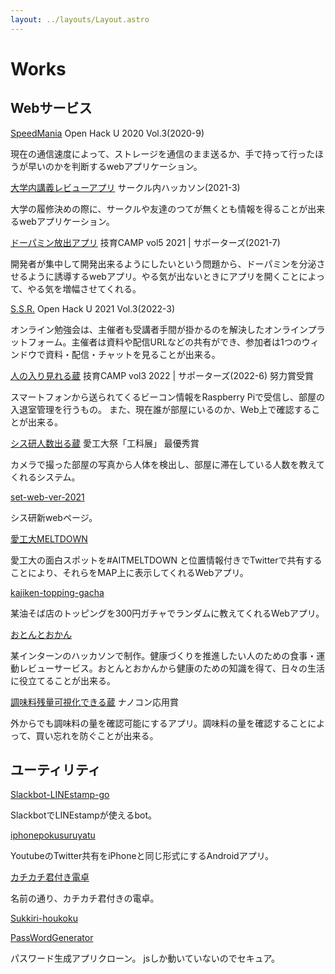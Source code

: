 ```yaml
---
layout: ../layouts/Layout.astro
---
```


# Works

## Webサービス

[SpeedMania](https://github.com/furukawaTakumi/Hack-U-vol3)
Open Hack U 2020 Vol.3(2020-9)

現在の通信速度によって、ストレージを通信のまま送るか、手で持って行ったほうが早いのかを判断するwebアプリケーション。

[大学内講義レビューアプリ](https://github.com/SystemEngineeringTeam/hackathon_team_b)
 サークル内ハッカソン(2021-3)

大学の履修決めの際に、サークルや友達のつてが無くとも情報を得ることが出来るwebアプリケーション。

[ドーパミン放出アプリ](https://github.com/SystemEngineeringTeam/geekcamp-vol5)
 技育CAMP vol5 2021 | サポーターズ(2021-7)

開発者が集中して開発出来るようにしたいという問題から、ドーパミンを分泌させるように誘導するwebアプリ。やる気が出ないときにアプリを開くことによって、やる気を増幅させてくれる。

[S.S.R.](https://github.com/SystemEngineeringTeam/HackU-2021-vol3)
 Open Hack U 2021 Vol.3(2022-3)

オンライン勉強会は、主催者も受講者手間が掛かるのを解決したオンラインプラットフォーム。主催者は資料や配信URLなどの共有ができ、参加者は1つのウィンドウで資料・配信・チャットを見ることが出来る。

[人の入り見れる蔵](https://github.com/SystemEngineeringTeam/geekcamp-2022-vol3)
 技育CAMP vol3 2022 | サポーターズ(2022-6)  努力賞受賞

スマートフォンから送られてくるビーコン情報をRaspberry Piで受信し、部屋の入退室管理を行うもの。 また、現在誰が部屋にいるのか、Web上で確認することが出来る。

[シス研人数出る蔵](https://github.com/SystemEngineeringTeam/koukaten2021)
  愛工大祭「工科展」 最優秀賞

カメラで撮った部屋の写真から人体を検出し、部屋に滞在している人数を教えてくれるシステム。

[set-web-ver-2021](https://github.com/SystemEngineeringTeam/set-web-ver-2021)

シス研新webページ。

[愛工大MELTDOWN](https://github.com/usabilityTeam9/SMDGetTweet)

愛工大の面白スポットを#AITMELTDOWN と位置情報付きでTwitterで共有することにより、それらをMAP上に表示してくれるWebアプリ。

[kajiken-topping-gacha](https://github.com/usabilityTeam9/kajiken_topping_gacha)

某油そば店のトッピングを300円ガチャでランダムに教えてくれるWebアプリ。

[おとんとおかん](https://github.com/hihumikan/kitaQ-teamC)

某インターンのハッカソンで制作。健康づくりを推進したい人のための食事・運動レビューサービス。おとんとおかんから健康のための知識を得て、日々の生活に役立てることが出来る。

[調味料残量可視化できる蔵](https://youtu.be/PrmSbCjV3Jw) ナノコン応用賞

外からでも調味料の量を確認可能にするアプリ。調味料の量を確認することによって、買い忘れを防ぐことが出来る。

## ユーティリティ

[Slackbot-LINEstamp-go](https://github.com/hihumikan/SlackBot_LINEStamp_Go)

SlackbotでLINEstampが使えるbot。

[iphonepokusuruyatu](https://github.com/hihumikan/iphonepokusuruyatu)

YoutubeのTwitter共有をiPhoneと同じ形式にするAndroidアプリ。

[カチカチ君付き電卓](https://github.com/hihumikan/KachiDen)

名前の通り、カチカチ君付きの電卓。

[Sukkiri-houkoku](https://github.com/hihumikan/Sukkiri-houkoku)


[PassWordGenerator](https://github.com/hihumikan/hihumikan.github.io)

パスワード生成アプリクローン。 jsしか動いていないのでセキュア。
